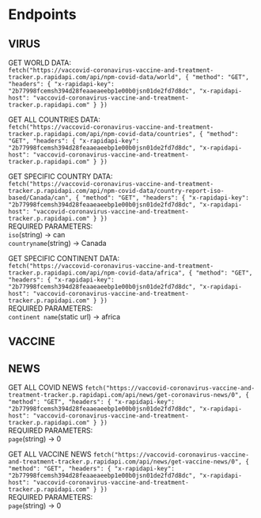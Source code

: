 
# Endpoints
## VIRUS
GET WORLD DATA:\
`fetch("https://vaccovid-coronavirus-vaccine-and-treatment-tracker.p.rapidapi.com/api/npm-covid-data/world", {
	"method": "GET",
	"headers": {
		"x-rapidapi-key": "2b77998fcemsh394d28feaaeaeebp1e00b0jsn01de2fd7d8dc",
		"x-rapidapi-host": "vaccovid-coronavirus-vaccine-and-treatment-tracker.p.rapidapi.com"
	}
})`


GET ALL COUNTRIES DATA:\
`fetch("https://vaccovid-coronavirus-vaccine-and-treatment-tracker.p.rapidapi.com/api/npm-covid-data/countries", {
	"method": "GET",
	"headers": {
		"x-rapidapi-key": "2b77998fcemsh394d28feaaeaeebp1e00b0jsn01de2fd7d8dc",
		"x-rapidapi-host": "vaccovid-coronavirus-vaccine-and-treatment-tracker.p.rapidapi.com"
	}
})`


GET SPECIFIC COUNTRY DATA:\
`fetch("https://vaccovid-coronavirus-vaccine-and-treatment-tracker.p.rapidapi.com/api/npm-covid-data/country-report-iso-based/Canada/can", {
	"method": "GET",
	"headers": {
		"x-rapidapi-key": "2b77998fcemsh394d28feaaeaeebp1e00b0jsn01de2fd7d8dc",
		"x-rapidapi-host": "vaccovid-coronavirus-vaccine-and-treatment-tracker.p.rapidapi.com"
	}
})`\
REQUIRED PARAMETERS:\
`iso`(string) -> can\
`countryname`(string) -> Canada


GET SPECIFIC CONTINENT DATA:\
`fetch("https://vaccovid-coronavirus-vaccine-and-treatment-tracker.p.rapidapi.com/api/npm-covid-data/africa", {
	"method": "GET",
	"headers": {
		"x-rapidapi-key": "2b77998fcemsh394d28feaaeaeebp1e00b0jsn01de2fd7d8dc",
		"x-rapidapi-host": "vaccovid-coronavirus-vaccine-and-treatment-tracker.p.rapidapi.com"
	}
})`\
REQUIRED PARAMETERS:\
`continent name`(static url) -> africa

## VACCINE

## NEWS
GET ALL COVID NEWS
`fetch("https://vaccovid-coronavirus-vaccine-and-treatment-tracker.p.rapidapi.com/api/news/get-coronavirus-news/0", {
	"method": "GET",
	"headers": {
		"x-rapidapi-key": "2b77998fcemsh394d28feaaeaeebp1e00b0jsn01de2fd7d8dc",
		"x-rapidapi-host": "vaccovid-coronavirus-vaccine-and-treatment-tracker.p.rapidapi.com"
	}
})`\
REQUIRED PARAMETERS:\
`page`(string) -> 0

GET ALL VACCINE NEWS
`fetch("https://vaccovid-coronavirus-vaccine-and-treatment-tracker.p.rapidapi.com/api/news/get-vaccine-news/0", {
	"method": "GET",
	"headers": {
		"x-rapidapi-key": "2b77998fcemsh394d28feaaeaeebp1e00b0jsn01de2fd7d8dc",
		"x-rapidapi-host": "vaccovid-coronavirus-vaccine-and-treatment-tracker.p.rapidapi.com"
	}
})`\
REQUIRED PARAMETERS:\
`page`(string) -> 0